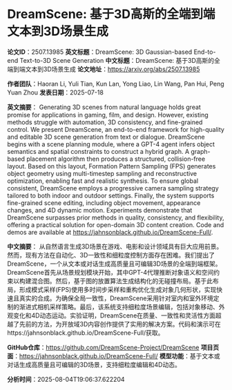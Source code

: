 # DreamScene: 基于3D高斯的全端到端文本到3D场景生成

**论文ID**：2507.13985
**英文标题**：DreamScene: 3D Gaussian-based End-to-end Text-to-3D Scene Generation
**中文标题**：DreamScene: 基于3D高斯的全端到端文本到3D场景生成
**论文地址**：https://arxiv.org/abs/2507.13985

**作者团队**：Haoran Li, Yuli Tian, Kun Lan, Yong Liao, Lin Wang, Pan Hui, Peng Yuan Zhou
**发表日期**：2025-07-18

**英文摘要**：
Generating 3D scenes from natural language holds great promise for
applications in gaming, film, and design. However, existing methods struggle
with automation, 3D consistency, and fine-grained control. We present
DreamScene, an end-to-end framework for high-quality and editable 3D scene
generation from text or dialogue. DreamScene begins with a scene planning
module, where a GPT-4 agent infers object semantics and spatial constraints to
construct a hybrid graph. A graph-based placement algorithm then produces a
structured, collision-free layout. Based on this layout, Formation Pattern
Sampling (FPS) generates object geometry using multi-timestep sampling and
reconstructive optimization, enabling fast and realistic synthesis. To ensure
global consistent, DreamScene employs a progressive camera sampling strategy
tailored to both indoor and outdoor settings. Finally, the system supports
fine-grained scene editing, including object movement, appearance changes, and
4D dynamic motion. Experiments demonstrate that DreamScene surpasses prior
methods in quality, consistency, and flexibility, offering a practical solution
for open-domain 3D content creation. Code and demos are available at
https://jahnsonblack.github.io/DreamScene-Full/.

**中文摘要**：
从自然语言生成3D场景在游戏、电影和设计领域具有巨大应用前景。然而，现有方法在自动化、3D一致性和细粒度控制方面存在困难。我们提出了DreamScene，一个从文本或对话生成高质量且可编辑3D场景的全端到端框架。DreamScene首先从场景规划模块开始，其中GPT-4代理推断对象语义和空间约束以构建混合图。然后，基于图的放置算法生成结构化的无碰撞布局。基于此布局，形成模式采样(FPS)使用多时间步采样和重构优化生成对象几何形状，实现快速且真实的合成。为确保全局一致性，DreamScene采用针对室内和室外环境定制的渐进式相机采样策略。最后，该系统支持细粒度场景编辑，包括对象移动、外观变化和4D动态运动。实验证明，DreamScene在质量、一致性和灵活性方面超越了先前的方法，为开放域3D内容创作提供了实用的解决方案。代码和演示可在https://jahnsonblack.github.io/DreamScene-Full/获取。

**GitHub仓库**：https://github.com/DreamScene-Project/DreamScene
**项目页面**：https://jahnsonblack.github.io/DreamScene-Full/
**模型功能**：基于文本或对话生成高质量且可编辑的3D场景，支持细粒度编辑和4D动态。

**分析时间**：2025-08-04T19:06:37.622204
